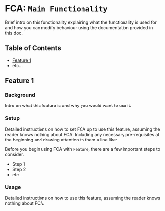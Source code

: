 # FCA: `Main Functionality`

Brief intro on this functionality explaining what the functionality is used for and how you can modify behaviour using the documentation provided in this doc.

## Table of Contents

- [Feature 1](#feature-1)
- etc...

## Feature 1

### Background

Intro on what this feature is and why you would want to use it.

### Setup

Detailed instructions on how to set FCA up to use this feature, assuming the reader knows nothing about FCA. Including any necessary pre-requisites at the beginning and drawing attention to them a line like:

Before you begin using FCA with `Feature`, there are a few important steps to consider.
- Step 1
- Step 2
- etc...

### Usage

Detailed instructions on how to use this feature, assuming the reader knows nothing about FCA.

